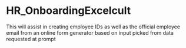 # HR_OnboardingExcelcult
This will assist in creating employee IDs as well as the official employee email from an online form generator based on input picked from data requested at prompt
